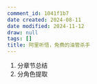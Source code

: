 ```yaml
---
comment_id: 1041f1b7
date created: 2024-08-11
date modified: 2024-11-12
draw: null
tags: []
title: 阿里听悟，免费的油管杀手
---
```

1. 分章节总结
2. 分角色提取
